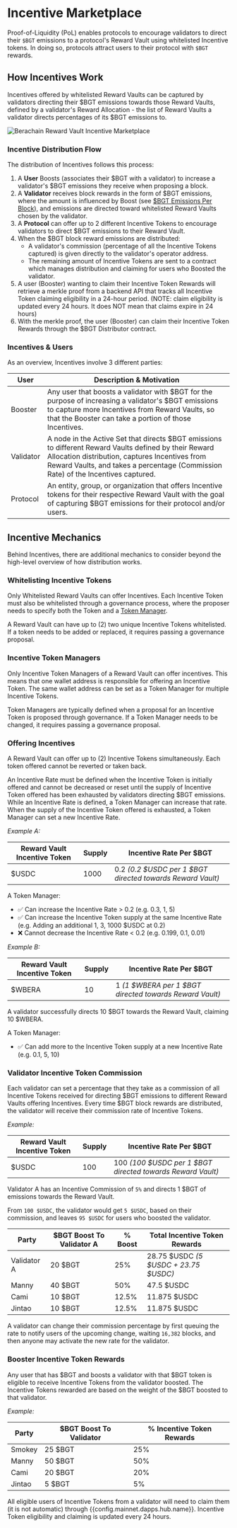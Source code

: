 <script setup>
  import config from '@berachain/config/constants.json';
</script>

# Incentive Marketplace

Proof-of-Liquidity (PoL) enables protocols to encourage validators to direct their `$BGT` emissions to a protocol's Reward Vault using whitelisted Incentive tokens. In doing so, protocols attract users to their protocol with `$BGT` rewards.

## How Incentives Work

Incentives offered by whitelisted Reward Vaults can be captured by validators directing their $BGT emissions towards those Reward Vaults, defined by a validator's Reward Allocation - the list of Reward Vaults a validator directs percentages of its $BGT emissions to.

![Berachain Reward Vault Incentive Marketplace](/assets/berachain-incentive-marketplace.png)

### Incentive Distribution Flow

The distribution of Incentives follows this process:

1. A **User** Boosts (associates their $BGT with a validator) to increase a validator's $BGT emissions they receive when proposing a block.
2. A **Validator** receives block rewards in the form of $BGT emissions, where the amount is influenced by Boost (see [\$BGT Emissions Per Block](/learn/pol/bgtmath#bgt-emissions-per-block)), and emissions are directed toward whitelisted Reward Vaults chosen by the validator.
3. A **Protocol** can offer up to 2 different Incentive Tokens to encourage validators to direct $BGT emissions to their Reward Vault.
4. When the $BGT block reward emissions are distributed:
   - A validator's commission (percentage of all the Incentive Tokens captured) is given directly to the validator's operator address.
   - The remaining amount of Incentive Tokens are sent to a contract which manages distribution and claiming for users who Boosted the validator.
5. A user (Booster) wanting to claim their Incentive Token Rewards will retrieve a merkle proof from a backend API that tracks all Incentive Token claiming eligibility in a 24-hour period. (NOTE: claim eligibility is updated every 24 hours. It does NOT mean that claims expire in 24 hours)
6. With the merkle proof, the user (Booster) can claim their Incentive Token Rewards through the $BGT Distributor contract.

### Incentives & Users

As an overview, Incentives involve 3 different parties:

| User      | Description & Motivation                                                                                                                                                                                                                      |
| --------- | --------------------------------------------------------------------------------------------------------------------------------------------------------------------------------------------------------------------------------------------- |
| Booster   | Any user that boosts a validator with $BGT for the purpose of increasing a validator's $BGT emissions to capture more Incentives from Reward Vaults, so that the Booster can take a portion of those Incentives.                              |
| Validator | A node in the Active Set that directs $BGT emissions to different Reward Vaults defined by their Reward Allocation distribution, captures Incentives from Reward Vaults, and takes a percentage (Commission Rate) of the Incentives captured. |
| Protocol  | An entity, group, or organization that offers Incentive tokens for their respective Reward Vault with the goal of capturing $BGT emissions for their protocol and/or users.                                                                   |

## Incentive Mechanics

Behind Incentives, there are additional mechanics to consider beyond the high-level overview of how distribution works.

### Whitelisting Incentive Tokens

Only Whitelisted Reward Vaults can offer Incentives. Each Incentive Token must also be whitelisted through a governance process, where the proposer needs to specify both the Token and a [Token Manager](#incentive-token-managers).

A Reward Vault can have up to (2) two unique Incentive Tokens whitelisted. If a token needs to be added or replaced, it requires passing a governance proposal.

### Incentive Token Managers

Only Incentive Token Managers of a Reward Vault can offer incentives. This means that one wallet address is responsible for offering an Incentive Token. The same wallet address can be set as a Token Manager for multiple Incentive Tokens.

Token Managers are typically defined when a proposal for an Incentive Token is proposed through governance.
If a Token Manager needs to be changed, it requires passing a governance proposal.

### Offering Incentives

A Reward Vault can offer up to (2) Incentive Tokens simultaneously. Each token offered cannot be reverted or taken back.

An Incentive Rate must be defined when the Incentive Token is initially offered and cannot be decreased or reset until the supply of Incentive Token offered has been exhausted by validators directing $BGT emissions. While an Incentive Rate is defined, a Token Manager can increase that rate. When the supply of the Incentive Token offered is exhausted, a Token Manager can set a new Incentive Rate.

_Example A:_

| Reward Vault Incentive Token | Supply | Incentive Rate Per $BGT                                    |
| ---------------------------- | ------ | ---------------------------------------------------------- |
| $USDC                        | 1000   | 0.2 _(0.2 $USDC per 1 $BGT directed towards Reward Vault)_ |

A Token Manager:

- ✅ Can increase the Incentive Rate > 0.2 (e.g. 0.3, 1, 5)
- ✅ Can increase the Incentive Token supply at the same Incentive Rate (e.g. Adding an additional 1, 3, 1000 $USDC at 0.2)
- ❌ Cannot decrease the Incentive Rate < 0.2 (e.g. 0.199, 0.1, 0.01)

_Example B:_

| Reward Vault Incentive Token | Supply | Incentive Rate Per $BGT                                 |
| ---------------------------- | ------ | ------------------------------------------------------- |
| $WBERA                       | 10     | 1 _(1 $WBERA per 1 $BGT directed towards Reward Vault)_ |

A validator successfully directs 10 $BGT towards the Reward Vault, claiming 10 $WBERA.

A Token Manager:

- ✅ Can add more to the Incentive Token supply at a new Incentive Rate (e.g. 0.1, 5, 10)

### Validator Incentive Token Commission

Each validator can set a percentage that they take as a commission of all Incentive Tokens received for directing $BGT emissions to different Reward Vaults offering Incentives. Every time $BGT block rewards are distributed, the validator will receive their commission rate of Incentive Tokens.

_Example:_

| Reward Vault Incentive Token | Supply | Incentive Rate Per $BGT                                    |
| ---------------------------- | ------ | ---------------------------------------------------------- |
| $USDC                        | 100    | 100 _(100 $USDC per 1 $BGT directed towards Reward Vault)_ |

Validator A has an Incentive Commission of `5%` and directs 1 $BGT of emissions towards the Reward Vault.

From `100 $USDC`, the validator would get `5 $USDC`, based on their commission, and leaves `95 $USDC` for users who boosted the validator.

| Party       | $BGT Boost To Validator A | % Boost | Total Incentive Token Rewards         |
| ----------- | ------------------------- | ------- | ------------------------------------- |
| Validator A | 20 $BGT                   | 25%     | 28.75 $USDC _(5 $USDC + 23.75 $USDC)_ |
| Manny       | 40 $BGT                   | 50%     | 47.5 $USDC                            |
| Cami        | 10 $BGT                   | 12.5%   | 11.875 $USDC                          |
| Jintao      | 10 $BGT                   | 12.5%   | 11.875 $USDC                          |

A validator can change their commission percentage by first queuing the rate to notify users of the upcoming change, waiting `16,382` blocks, and then anyone may activate the new rate for the validator.

### Booster Incentive Token Rewards

Any user that has $BGT and boosts a validator with that $BGT token is eligible to receive Incentive Tokens from the validator boosted.
The Incentive Tokens rewarded are based on the weight of the $BGT boosted to that validator.

_Example:_

| Party  | $BGT Boost To Validator | % Incentive Token Rewards |
| ------ | ----------------------- | ------------------------- |
| Smokey | 25 $BGT                 | 25%                       |
| Manny  | 50 $BGT                 | 50%                       |
| Cami   | 20 $BGT                 | 20%                       |
| Jintao | 5 $BGT                  | 5%                        |

All eligible users of Incentive Tokens from a validator will need to claim them (it is not automatic) through <a :href="config.mainnet.dapps.hub.url">{{config.mainnet.dapps.hub.name}}</a>. Incentive Token eligibility and claiming is updated every 24 hours.
